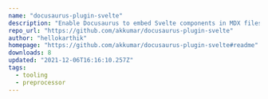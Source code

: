 ```yaml
---
name: "docusaurus-plugin-svelte"
description: "Enable Docusaurus to embed Svelte components in MDX files."
repo_url: "https://github.com/akkumar/docusaurus-plugin-svelte"
author: "hellokarthik"
homepage: "https://github.com/akkumar/docusaurus-plugin-svelte#readme"
downloads: 8
updated: "2021-12-06T16:16:10.257Z"
tags: 
  - tooling
  - preprocessor
---
```

